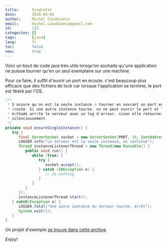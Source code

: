 ```yaml
---
title:      Singleton
date:       2016-05-04
author:     Michel Casabianca
email:      michel.casabianca@gmail.com
id:         133
categories: []
tags:       [java]
lang:       fr
toc:        false
new:        true
---
```


Voici un bout de code java très utile lorsqu'on souhaite qu'une application ne puisse tourner qu'en un seul exemplaire sur une machine.

<!--more-->

Pour ce faire, il suffit d'ouvrir un port en écoute. c'est beaucoup plus efficace que des fichiers de lock car lorsque l'application se termine, le port est libéré par l'OS.

```java
/**
 * S'assure qu'on est la seule instance à tourner en ouvrant un port en
 * écoute. Si une autre instance tourne, on ne peut ouvrir le port et la
 * méthode arrête le serveur avec un log d'erreur, sinon elle retourne
 * silencieusement.
 */
private void ensureSingleInstance() {
   try {
      final ServerSocket socket = new ServerSocket(PORT, 10, InetAddress.getLocalHost());
      LOGGER.info("Le serveur est la seule instance, on continue");
      Thread instanceListenerThread = new Thread(new Runnable() {
         public void run() {
            while (true) {
               try {
                  socket.accept();
               } catch (IOException e) {
                  // do nothing
               }
            }
         }
      });
      instanceListenerThread.start();
   } catch(Exception e) {
      LOGGER.fatal("Une autre instance du serveur tourne, arrêt");
      System.exit(1);
   }
}
```

Un projet d'exemple [se trouve dans cette archive](/arc/singleton.zip).

*Enjoy!*